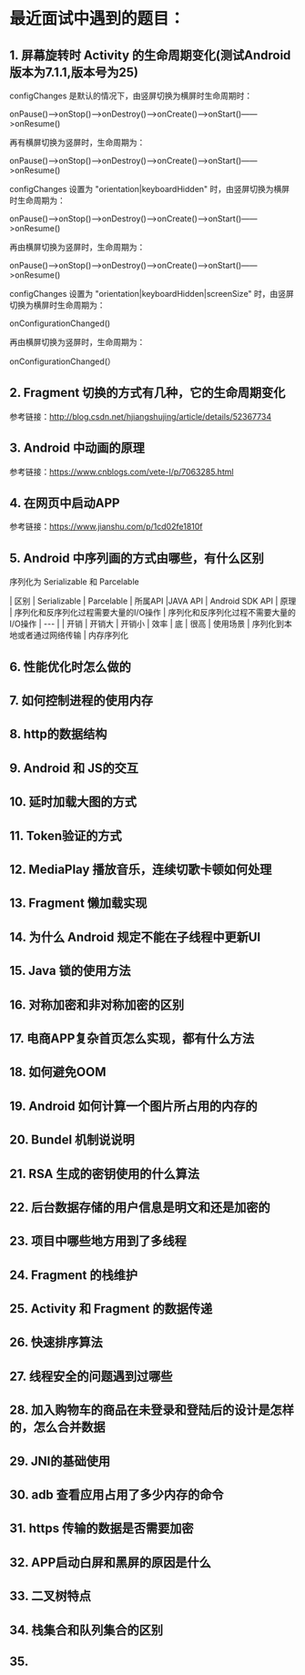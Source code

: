 # 最近面试中遇到的题目：
## 1. 屏幕旋转时 Activity 的生命周期变化(测试Android版本为7.1.1,版本号为25)

   configChanges 是默认的情况下，由竖屏切换为横屏时生命周期时：
   
   onPause()——>onStop()——>onDestroy()——>onCreate()——>onStart()——>onResume()
   
   再有横屏切换为竖屏时，生命周期为：
   
   onPause()——>onStop()——>onDestroy()——>onCreate()——>onStart()——>onResume()
   
   configChanges 设置为 "orientation|keyboardHidden" 时，由竖屏切换为横屏时生命周期为：
   
   onPause()——>onStop()——>onDestroy()——>onCreate()——>onStart()——>onResume()
   
   再由横屏切换为竖屏时，生命周期为：
   
   onPause()——>onStop()——>onDestroy()——>onCreate()——>onStart()——>onResume()
   
   configChanges 设置为 "orientation|keyboardHidden|screenSize" 时，由竖屏切换为横屏时生命周期为：
   
   onConfigurationChanged()
   
   再由横屏切换为竖屏时，生命周期为：
   
   onConfigurationChanged(）
  
## 2. Fragment 切换的方式有几种，它的生命周期变化
 参考链接：<http://blog.csdn.net/hjiangshujing/article/details/52367734>
  
## 3. Android 中动画的原理
 参考链接：<https://www.cnblogs.com/vete-l/p/7063285.html>

## 4. 在网页中启动APP
 参考链接：<https://www.jianshu.com/p/1cd02fe1810f>
 
## 5. Android 中序列画的方式由哪些，有什么区别

   序列化为 Serializable 和 Parcelable

| 区别 | Serializable | Parcelable
| 所属API |JAVA API | Android SDK API
| 原理 | 序列化和反序列化过程需要大量的I/O操作 | 序列化和反序列化过程不需要大量的I/O操作
| --- |
| 开销 | 开销大 | 开销小
| 效率 | 底 | 很高
| 使用场景 | 序列化到本地或者通过网络传输 | 内存序列化
    
## 6. 性能优化时怎么做的

## 7. 如何控制进程的使用内存

## 8. http的数据结构

## 9. Android 和 JS的交互

## 10. 延时加载大图的方式

## 11. Token验证的方式

## 12. MediaPlay 播放音乐，连续切歌卡顿如何处理

## 13. Fragment 懒加载实现

## 14. 为什么 Android 规定不能在子线程中更新UI

## 15. Java 锁的使用方法

## 16. 对称加密和非对称加密的区别

## 17. 电商APP复杂首页怎么实现，都有什么方法

## 18. 如何避免OOM

## 19. Android 如何计算一个图片所占用的内存的

## 20. Bundel 机制说说明

## 21. RSA 生成的密钥使用的什么算法

## 22. 后台数据存储的用户信息是明文和还是加密的

## 23. 项目中哪些地方用到了多线程

## 24. Fragment 的栈维护

## 25. Activity 和 Fragment 的数据传递

## 26. 快速排序算法

## 27. 线程安全的问题遇到过哪些

## 28. 加入购物车的商品在未登录和登陆后的设计是怎样的，怎么合并数据

## 29. JNI的基础使用

## 30. adb 查看应用占用了多少内存的命令

## 31. https 传输的数据是否需要加密

## 32. APP启动白屏和黑屏的原因是什么

## 33. 二叉树特点

## 34. 栈集合和队列集合的区别

## 35. 